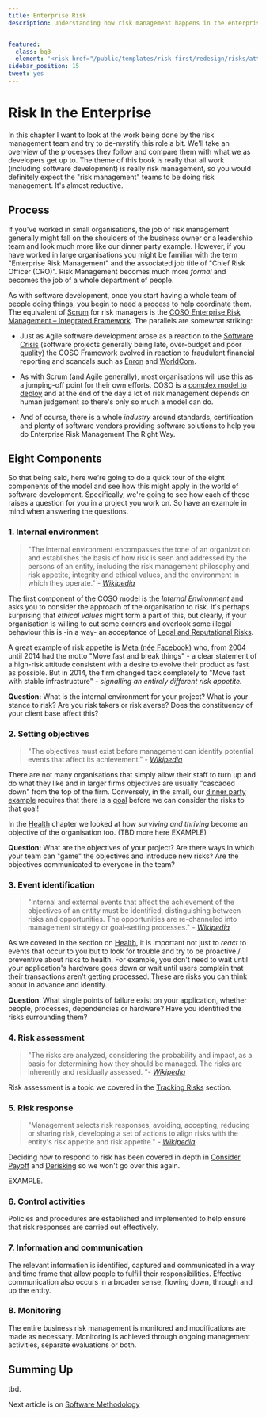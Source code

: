 ```yaml
---
title: Enterprise Risk
description: Understanding how risk management happens in the enterprise


featured: 
  class: bg3
  element: '<risk href="/public/templates/risk-first/redesign/risks/attendant_risk_v2.svg"><code>Urgent</code><title>Evaluating Risk</title></risk>'
sidebar_position: 15
tweet: yes
---
```



# Risk In the Enterprise


In this chapter I want to look at the work being done by the risk management team and try to de-mystify this role a bit. We'll take an overview of the processes they follow and compare them with what we as developers get up to.   The theme of this book is really that all work (including software development) is really risk management, so you would definitely expect the "risk management" teams to be doing risk management.  It's almost reductive.  

## Process

If you've worked in small organisations, the job of risk management generally might fall on the shoulders of the business owner or a leadership team and look much more like our dinner party example.   However, if you have worked in large organisations you might be familiar with the term "Enterprise Risk Management" and the associated job title of "Chief Risk Officer (CRO)".   Risk Management becomes much more _formal_ and becomes the job of a whole department of people. 

As with software development, once you start having a whole team of people doing things, you begin to need [a process](/tags/Process-Risk) to help coordinate them.  The equivalent of [Scrum](https://scrum.org) for risk managers is the [COSO Enterprise Risk Management – Integrated Framework](https://en.wikipedia.org/wiki/Committee_of_Sponsoring_Organizations_of_the_Treadway_Commission#Business_risk_management).  The parallels are somewhat striking:

 - Just as Agile software development arose as a reaction to the [Software Crisis](https://en.wikipedia.org/wiki/Software_crisis) (software projects generally being late, over-budget and poor quality) the COSO Framework evolved in reaction to fraudulent financial reporting and scandals such as [Enron](https://en.wikipedia.org/wiki/Enron) and [WorldCom](https://en.wikipedia.org/wiki/MCI_Inc.).
 
 - As with Scrum (and Agile generally), most organisations will use this as a jumping-off point for their own efforts.  COSO is a [complex model to deploy](https://en.wikipedia.org/wiki/Committee_of_Sponsoring_Organizations_of_the_Treadway_Commission#Limitations) and at the end of the day a lot of risk management depends on human judgement so there's only so much a model can do.
 
 - And of course, there is a whole _industry_ around standards, certification and plenty of software vendors providing software solutions to help you do Enterprise Risk Management The Right Way.

## Eight Components

So that being said, here we're going to do a quick tour of the eight components of the model and see how this might apply in the world of software development.  Specifically, we're going to see how each of these raises a question for you in a project you work on.  So have an example in mind when answering the questions.

### 1. Internal environment

> "The internal environment encompasses the tone of an organization and establishes the basis of how risk is seen and addressed by the persons of an entity, including the risk management philosophy and risk appetite, integrity and ethical values, and the environment in which they operate." - [_Wikipedia_](https://en.wikipedia.org/wiki/Committee_of_Sponsoring_Organizations_of_the_Treadway_Commission#Eight_frame_components)

The first component of the COSO model is the _Internal Environment_ and asks you to consider the approach of the organisation to risk.  It's perhaps surprising that _ethical values_ might form a part of this, but clearly, if your organisation is willing to cut some corners and overlook some illegal behaviour this is -in a way- an acceptance of [Legal and Reputational Risks](../risks/Operational-Risk.md).

A great example of risk appetite is [Meta (née Facebook)](https://www.meta.com) who, from 2004 until 2014 had the motto "Move fast and break things" - a clear statement of a high-risk attitude consistent with a desire to evolve their product as fast as possible.  But in 2014, the firm changed tack completely to "Move fast with stable infrastructure" - _signalling an entirely different risk appetite._   

**Question:** What is the internal environment for your project?  What is your stance to risk?  Are you risk takers or risk averse?  Does the constituency of your client base affect this?

### 2. Setting objectives 

> "The objectives must exist before management can identify potential events that affect its achievement." - [_Wikipedia_](https://en.wikipedia.org/wiki/Committee_of_Sponsoring_Organizations_of_the_Treadway_Commission#Eight_frame_components)

There are not many organisations that simply allow their staff to turn up and do what they like and in larger firms objectives are usually "cascaded down" from the top of the firm.  Conversely, in the small, our [dinner party example](/thinking/A-Simple-Scenario.md) requires that there is a [goal](/thinking/Glossary.md#goal) before we can consider the risks to that goal!  

In the [Health](/thinking/Health.md) chapter we looked at how _surviving and thriving_ become an objective of the organisation too.  (TBD more here  EXAMPLE)

**Question:** What are the objectives of your project?  Are there ways in which your team can "game" the objectives and introduce new risks?  Are the objectives communicated to everyone in the team?

### 3. Event identification

> "Internal and external events that affect the achievement of the objectives of an entity must be identified, distinguishing between risks and opportunities. The opportunities are re-channeled into management strategy or goal-setting processes."  - [_Wikipedia_](https://en.wikipedia.org/wiki/Committee_of_Sponsoring_Organizations_of_the_Treadway_Commission#Eight_frame_components)

As we covered in the section on [Health](/thinking/Health.md), it is important not just to _react_ to events that occur to you but to look for trouble and try to be proactive / preventive about risks to health.   For example, you don't need to wait until your application's hardware goes down or wait until users complain that their transactions aren't getting processed.  These are risks you can think about in advance and identify.

**Question**:  What single points of failure exist on your application, whether people, processes, dependencies or hardware?  Have you identified the risks surrounding them? 

### 4. Risk assessment

> "The risks are analyzed, considering the probability and impact, as a basis for determining how they should be managed. The risks are inherently and residually assessed. "- [_Wikipedia_](https://en.wikipedia.org/wiki/Committee_of_Sponsoring_Organizations_of_the_Treadway_Commission#Eight_frame_components)

Risk assessment is a topic we covered in the [Tracking Risks](/thinking/Track-Risk.md) section.  

### 5. Risk response 

> "Management selects risk responses, avoiding, accepting, reducing or sharing risk, developing a set of actions to align risks with the entity's risk appetite and risk appetite." - [_Wikipedia_](https://en.wikipedia.org/wiki/Committee_of_Sponsoring_Organizations_of_the_Treadway_Commission#Eight_frame_components)

Deciding how to respond to risk has been covered in depth in [Consider Payoff](/thinking/Consider-Payoff.md) and [Derisking](/thinking/De-Risk.md) so we won't go over this again.  

EXAMPLE.

### 6. Control activities

Policies and procedures are established and implemented to help ensure that risk responses are carried out effectively.

### 7. Information and communication

The relevant information is identified, captured and communicated in a way and time frame that allow people to fulfill their responsibilities. Effective communication also occurs in a broader sense, flowing down, through and up the entity.

### 8. Monitoring

The entire business risk management is monitored and modifications are made as necessary. Monitoring is achieved through ongoing management activities, separate evaluations or both.

## Summing Up

tbd.

Next article is on [Software Methodology](One-Size-Fits-No-One.md)